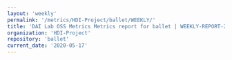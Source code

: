 ```yaml
---
layout: 'weekly'
permalink: '/metrics/HDI-Project/ballet/WEEKLY/'
title: 'DAI Lab OSS Metrics Metrics report for ballet | WEEKLY-REPORT-2020-05-17'
organization: 'HDI-Project'
repository: 'ballet'
current_date: '2020-05-17'
---
```

